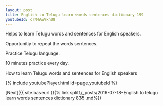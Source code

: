```yaml
---
layout: post
title: English to Telugu learn words sentences dictionary 199 
youtubeId: crN4AwVkhU8
---
```

 
 
Helps to learn Telugu words and sentences for English speakers.

Opportunitiy to repeat the words sentences. 

Practice Telugu language. 
 
10 minutes practice every day. 
 
How to learn Telugu words and sentences for English speakers 
 
{% include youtubePlayer.html id=page.youtubeId %}
 
 
[Next]({{ site.baseurl }}{% link  split1/_posts/2016-07-18-English to telugu learn words sentences dictionary 835 .md%})
 
